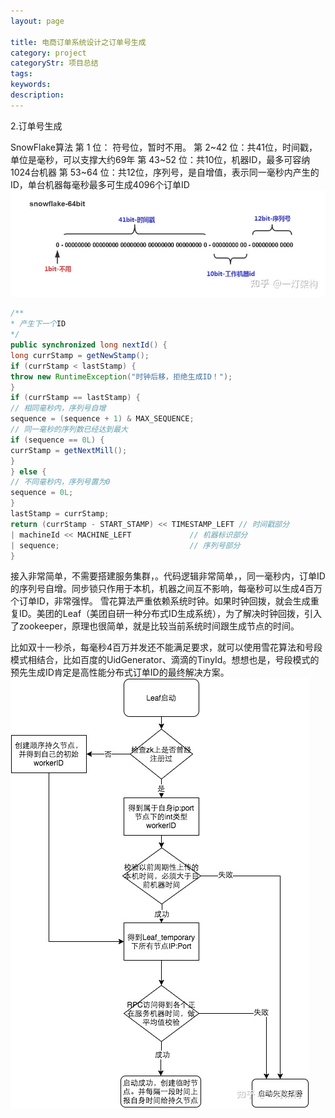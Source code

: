 ```yaml
---
layout: page

title: 电商订单系统设计之订单号生成
category: project
categoryStr: 项目总结
tags: 
keywords: 
description: 
---
```


2.订单号生成

SnowFlake算法
第 1 位： 符号位，暂时不用。 第 2~42 位：共41位，时间戳，单位是毫秒，可以支撑大约69年 第 43~52 位：共10位，机器ID，最多可容纳1024台机器 第 53~64 位：共12位，序列号，是自增值，表示同一毫秒内产生的ID，单台机器每毫秒最多可生成4096个订单ID
<img src="/img/java/2022-12-10-ECommerce-Order-Design-OrderNo-1.jpg" class="post-img" alt="2022-12-10-ECommerce-Order-Design-OrderNo-1">

```java
/**
* 产生下一个ID
*/
public synchronized long nextId() {
long currStamp = getNewStamp();
if (currStamp < lastStamp) {
throw new RuntimeException("时钟后移，拒绝生成ID！");
}
if (currStamp == lastStamp) {
// 相同毫秒内，序列号自增
sequence = (sequence + 1) & MAX_SEQUENCE;
// 同一毫秒的序列数已经达到最大
if (sequence == 0L) {
currStamp = getNextMill();
}
} else {
// 不同毫秒内，序列号置为0
sequence = 0L;
}
lastStamp = currStamp;
return (currStamp - START_STAMP) << TIMESTAMP_LEFT // 时间戳部分
| machineId << MACHINE_LEFT             // 机器标识部分
| sequence;                             // 序列号部分
}
```
接入非常简单，不需要搭建服务集群，。代码逻辑非常简单，，同一毫秒内，订单ID的序列号自增。同步锁只作用于本机，机器之间互不影响，每毫秒可以生成4百万个订单ID，非常强悍。
雪花算法严重依赖系统时钟。如果时钟回拨，就会生成重复ID。美团的Leaf（美团自研一种分布式ID生成系统），为了解决时钟回拨，引入了zookeeper，原理也很简单，就是比较当前系统时间跟生成节点的时间。





比如双十一秒杀，每毫秒4百万并发还不能满足要求，就可以使用雪花算法和号段模式相结合，比如百度的UidGenerator、滴滴的TinyId。想想也是，号段模式的预先生成ID肯定是高性能分布式订单ID的最终解决方案。
<img src="/img/java/2022-12-10-ECommerce-Order-Design-OrderNo-2.jpg" class="post-img" alt="2022-12-10-ECommerce-Order-Design-OrderNo-2">
